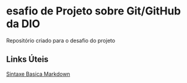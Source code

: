 # esafio de Projeto sobre Git/GitHub da DIO
Repositório criado para o desafio do projeto

## Links Úteis
[Sintaxe Basica Markdown](https://www.markdownguide.org/basic/syntaax/)
